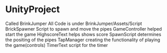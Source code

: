 # UnityProject
Called BrinkJumper
All Code is under BrinkJumper/Assets/Script
BrickSpawner
  Script to spawn and move the pipes
GameController
  helped start the game
HighscoreText
  helps shows score
SpawnScript
  determines the positing of the pipes
TapManager
  creating the functionality of playing the game(controls)
TimerText
  script for the timer
